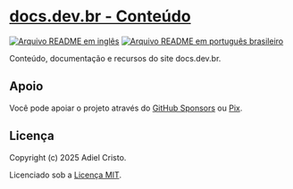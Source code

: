 # [docs.dev.br - Conteúdo][portal-link]

[![Arquivo README em inglês][readme-badge-en]][readme-lang-en]
[![Arquivo README em português brasileiro][readme-badge-pt-br]][readme-lang-pt-br]

Conteúdo, documentação e recursos do site docs.dev.br.

## Apoio

Você pode apoiar o projeto através do [GitHub Sponsors][sponsor-github] ou
[Pix][sponsor-pix].

## Licença

Copyright (c) 2025 Adiel Cristo.

Licenciado sob a [Licença MIT][license-mit].

[license-mit]: LICENSE

[portal-link]: https://docs.dev.br

[readme-badge-en]: https://img.shields.io/badge/lang-en-blue.svg

[readme-badge-pt-br]: https://img.shields.io/badge/lang-pt--br-dark--green.svg

[readme-lang-en]: README.EN.md

[readme-lang-pt-br]: README.md

[sponsor-github]: https://github.com/sponsors/docsdevbr

[sponsor-pix]: https://docs.dev.br/pt-br/support-us

